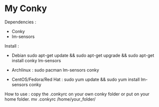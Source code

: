 My Conky
========

Dependencies :
* Conky
* lm-sensors

Install :
* Debian
	sudo apt-get update && sudo apt-get upgrade && sudo apt-get install conky lm-sensors
* Archlinux :
	sudo pacman lm-sensors conky

* CentOS/Fedora/Red Hat :
	sudo yum update && sudo yum install lm-sensors conky 

How to use :
copy the .conkyrc on your own conky folder or put on your home folder.
	mv .conkyrc /home/your_folder/
